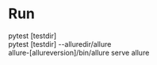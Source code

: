 # Run </br>
pytest [testdir] </br>
pytest [testdir] --alluredir/allure </br>
allure-[allureversion]/bin/allure serve allure
